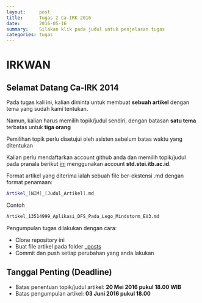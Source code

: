 ```yaml
---
layout:     post
title:      Tugas 2 Ca-IRK 2016
date:       2016-05-16
summary:    Silakan klik pada judul untuk penjelasan tugas
categories: tugas
---
```


# IRKWAN

## Selamat Datang Ca-IRK 2014

Pada tugas kali ini, kalian diminta untuk membuat **sebuah artikel** dengan tema yang sudah kami tentukan.

Namun, kalian harus memilih topik/judul sendiri, dengan batasan **satu tema** terbatas untuk **tiga orang**

Pemilihan topik perlu disetujui oleh asisten sebelum batas waktu yang ditentukan

Kalian perlu mendaftarkan account github anda dan memilih topik/judul pada pranala berikut [ini][gsheet] menggunakan account **std.stei.itb.ac.id**.

Format artikel yang diterima ialah sebuah file ber-ekstensi .md dengan format penamaan:
```sh
Artikel_[NIM]_[Judul_Artikel].md
```
Contoh
```sh
Artikel_13514999_Aplikasi_DFS_Pada_Lego_Mindstorm_EV3.md
```
Pengumpulan tugas dilakukan dengan cara:
- Clone repository ini
- Buat file artikel pada folder [_posts][posts]
- Commit dan push setiap perubahan yang anda lakukan

## Tanggal Penting (Deadline)
- Batas penentuan topik/judul artikel: **20 Mei 2016 pukul 18.00 WIB**
- Batas pengumpulan artikel: **03 Juni 2016 pukul 18.00**

[gsheet]: <http://daringfireball.net/projects/markdown/>
[posts]: <https://github.com/irkwan/pixyll/tree/master/_posts>
[root]: <https://github.com/irkwan/pixyll/>
